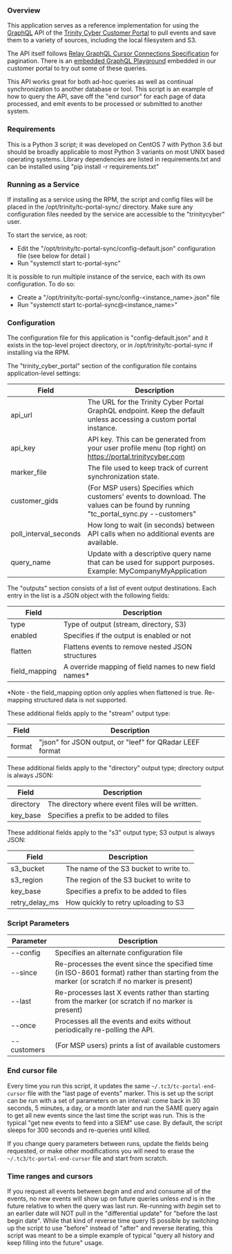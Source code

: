 ### Overview
This application serves as a reference implementation for using the [GraphQL](https://graphql.org/learn/) API of the
[Trinity Cyber Customer Portal](https://portal.trinitycyber.com) to pull events and save them to a variety of sources,
including the local filesystem and S3.

The API itself follows [Relay GraphQL Cursor Connections Specification](https://relay.dev/graphql/connections.htm) for
pagination. There is an [embedded GraphQL Playground](https://portal.trinitycyber.com/graphql-playground) embedded in
our customer portal to try out some of these queries.

This API works great for both ad-hoc queries as well as continual synchronization to another database or tool. This
script is an example of how to query the API, save off the "end cursor" for each page of data processed, and emit
events to be processed or submitted to another system.

### Requirements
This is a Python 3 script; it was developed on CentOS 7 with Python 3.6 but should be broadly applicable to most Python
3  variants on most UNIX based operating systems.  Library dependencies are listed in requirements.txt and can be
installed using "pip install -r requirements.txt"

### Running as a Service
If installing as a service using the RPM, the script and config files will be placed in the 
/opt/trinity/tc-portal-sync/ directory.  Make sure any configuration files needed by the service
are accessible to the "trinitycyber" user.

To start the service, as root:
  * Edit the "/opt/trinity/tc-portal-sync/config-default.json" configuration file (see below for detail )
  * Run "systemctl start tc-portal-sync"

It is possible to run multiple instance of the service, each with its own configuration.  To do so:
  * Create a "/opt/trinity/tc-portal-sync/config-<instance_name>.json" file
  * Run "systemctl start tc-portal-sync@<instance_name>"

### Configuration
The configuration file for this application is "config-default.json" and it exists in the top-level project directory,
or in /opt/trinity/tc-portal-sync if installing via the RPM.

The "trinity_cyber_portal" section of the configuration file contains application-level settings:

| Field                 | Description                                                                                                                        |
|-----------------------|------------------------------------------------------------------------------------------------------------------------------------|
| api_url               | The URL for the Trinity Cyber Portal GraphQL endpoint.  Keep the default unless accessing a custom portal instance.                |
| api_key               | API key.  This can be generated from your user profile menu (top right) on https://portal.trinitycyber.com                         |
| marker_file           | The file used to keep track of current synchronization state.                                                                      |
| customer_gids         | (For MSP users) Specifies which customers' events to download.  The values can be found by running "tc_portal_sync.py --customers" |
| poll_interval_seconds | How long to wait (in seconds) between API calls when no additional events are available.                                           |
| query_name            | Update with a descriptive query name that can be used for support purposes.  Example: MyCompanyMyApplication                       |

The "outputs" section consists of a list of event output destinations.  Each entry in the
list is a JSON object with the following fields:

| Field         | Description                                            |
|---------------|--------------------------------------------------------|
| type          | Type of output (stream, directory, S3)                 |
| enabled       | Specifies if the output is enabled or not              |
| flatten       | Flattens events to remove nested JSON structures       |
| field_mapping | A override mapping of field names to new field names\*  |
\*Note - the field_mapping option only applies when flattened is true. Re-mapping structured data is not supported.

These additional fields apply to the "stream" output type:

| Field   | Description                                                                |
|---------|----------------------------------------------------------------------------|
| format  | "json" for JSON output, or "leef" for QRadar LEEF format                   |


These additional fields apply to the "directory" output type; directory output is always JSON:

| Field     | Description                                                              |
|-----------|--------------------------------------------------------------------------|
| directory | The directory where event files will be written.                         |
| key_base  | Specifies a prefix to be added to files                                  |


These additional fields apply to the "s3" output type; S3 output is always JSON:

| Field          | Description                                                               |
|----------------|---------------------------------------------------------------------------|
| s3_bucket      | The name of the S3 bucket to write to.                                    |
| s3_region      | The region of the S3 bucket to write to                                   |
| key_base       | Specifies a prefix to be added to files                                   |
| retry_delay_ms | How quickly to retry uploading to S3                                      |


### Script Parameters

| Parameter   | Description                                                                                                                                    |
|-------------|------------------------------------------------------------------------------------------------------------------------------------------------|
| --config    | Specifies an alternate configuration file                                                                                                      |
| --since     | Re-processes the event since the specified time (in ISO-8601 format) rather than starting from the marker (or scratch if no marker is present) |
| --last      | Re-processes last X events rather than starting from the marker (or scratch if no marker is present)                                           |
| --once      | Processes all the events and exits without periodically re-polling the API.
| --customers | (For MSP users) prints a list of available customers

### End cursor file
Every time you run this script, it updates the same `~/.tc3/tc-portal-end-cursor` file with the
"last page of events" marker. This is set up the script can be run with a set of parameters on an
interval: come back in 30 seconds, 5 minutes, a day, or a month later and run the SAME query again
to get all new events since the last time the script was run. This is the typical "get new events
to feed into a SIEM" use case. By default, the script sleeps for 300 seconds and re-queries until killed.

If you change query parameters between runs, update the fields being requested, or make other
modifications you will need to erase the `~/.tc3/tc-portal-end-cursor` file and start from scratch.

### Time ranges and cursors
If you request all events between *begin* and *end* and consume all of the events, no new events will show up on future queries unless *end* is in the future relative to when the query was last run. Re-running with *begin* set to an earlier date will NOT pull in the "differential update" for "before the last begin date". While that kind of reverse time query IS possible by switching up the script to use "before" instead of "after" and reverse iterating, this script was meant to be a simple example of typical "query all history and keep filling into the future" usage.
